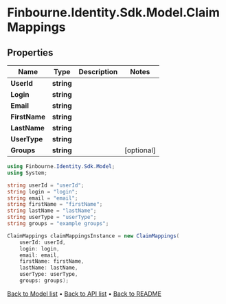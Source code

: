 # Finbourne.Identity.Sdk.Model.ClaimMappings

## Properties

Name | Type | Description | Notes
------------ | ------------- | ------------- | -------------
**UserId** | **string** |  | 
**Login** | **string** |  | 
**Email** | **string** |  | 
**FirstName** | **string** |  | 
**LastName** | **string** |  | 
**UserType** | **string** |  | 
**Groups** | **string** |  | [optional] 

```csharp
using Finbourne.Identity.Sdk.Model;
using System;

string userId = "userId";
string login = "login";
string email = "email";
string firstName = "firstName";
string lastName = "lastName";
string userType = "userType";
string groups = "example groups";

ClaimMappings claimMappingsInstance = new ClaimMappings(
    userId: userId,
    login: login,
    email: email,
    firstName: firstName,
    lastName: lastName,
    userType: userType,
    groups: groups);
```

[Back to Model list](../README.md#documentation-for-models) &#8226; [Back to API list](../README.md#documentation-for-api-endpoints) &#8226; [Back to README](../README.md)
